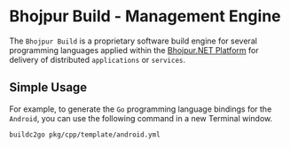 # Bhojpur Build - Management Engine

The `Bhojpur Build` is a proprietary software build engine for several programming languages
applied within the [Bhojpur.NET Platform](https://github.com/bhojpur/platform/) for delivery
of distributed `applications` or `services`.

## Simple Usage

For example, to generate the `Go` programming language bindings for the `Android`, you can
use the following command in a new Terminal window.

```bash
buildc2go pkg/cpp/template/android.yml
```
